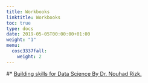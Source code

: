 ```yaml
---
title: Workbooks
linktitle: Workbooks
toc: true
type: docs
date: 2019-05-05T00:00:00+01:00
weight: "1"
menu:
  cosc3337fall:
    weight: 2
---
```


#\* [Building skills for Data Science By Dr. Nouhad Rizk.](https://uhlibraries.pressbooks.pub/buildingskillsfordatascience/)
